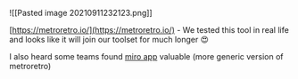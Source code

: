 ![[Pasted image 20210911232123.png]]

[https://metroretro.io/](https://metroretro.io/) - We tested this tool in real life and looks like it will join our toolset for much longer 😍

I also heard some teams found [miro app](https://miro.com/) valuable (more generic version of metroretro)
